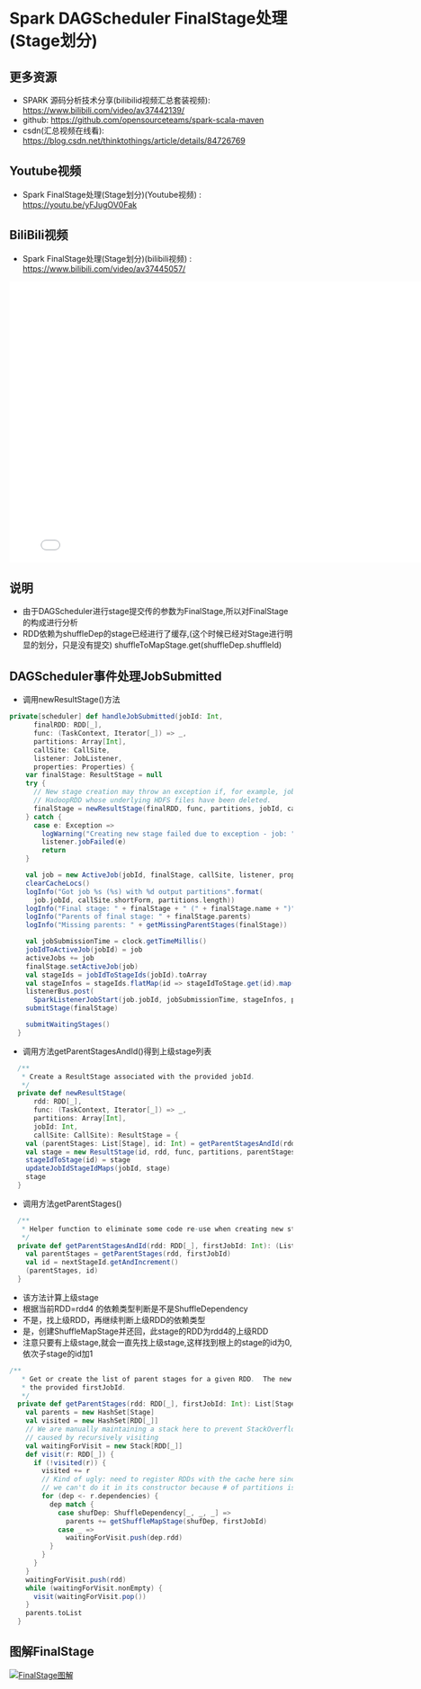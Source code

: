# Spark DAGScheduler FinalStage处理(Stage划分)

## 更多资源
- SPARK 源码分析技术分享(bilibilid视频汇总套装视频): https://www.bilibili.com/video/av37442139/
- github: https://github.com/opensourceteams/spark-scala-maven
- csdn(汇总视频在线看): https://blog.csdn.net/thinktothings/article/details/84726769


## Youtube视频
- Spark FinalStage处理(Stage划分)(Youtube视频) : https://youtu.be/yFJugOV0Fak

## BiliBili视频
- Spark FinalStage处理(Stage划分)(bilibili视频) : https://www.bilibili.com/video/av37445057/

<iframe   width="800" height="500" src="//player.bilibili.com/player.html?aid=37445057&page=1" scrolling="no" border="0" frameborder="no" framespacing="0" allowfullscreen="true"> </iframe>

## 说明
- 由于DAGScheduler进行stage提交传的参数为FinalStage,所以对FinalStage的构成进行分析
- RDD依赖为shuffleDep的stage已经进行了缓存,(这个时候已经对Stage进行明显的划分，只是没有提交) shuffleToMapStage.get(shuffleDep.shuffleId) 

## DAGScheduler事件处理JobSubmitted
- 调用newResultStage()方法

```scala
private[scheduler] def handleJobSubmitted(jobId: Int,
      finalRDD: RDD[_],
      func: (TaskContext, Iterator[_]) => _,
      partitions: Array[Int],
      callSite: CallSite,
      listener: JobListener,
      properties: Properties) {
    var finalStage: ResultStage = null
    try {
      // New stage creation may throw an exception if, for example, jobs are run on a
      // HadoopRDD whose underlying HDFS files have been deleted.
      finalStage = newResultStage(finalRDD, func, partitions, jobId, callSite)
    } catch {
      case e: Exception =>
        logWarning("Creating new stage failed due to exception - job: " + jobId, e)
        listener.jobFailed(e)
        return
    }

    val job = new ActiveJob(jobId, finalStage, callSite, listener, properties)
    clearCacheLocs()
    logInfo("Got job %s (%s) with %d output partitions".format(
      job.jobId, callSite.shortForm, partitions.length))
    logInfo("Final stage: " + finalStage + " (" + finalStage.name + ")")
    logInfo("Parents of final stage: " + finalStage.parents)
    logInfo("Missing parents: " + getMissingParentStages(finalStage))

    val jobSubmissionTime = clock.getTimeMillis()
    jobIdToActiveJob(jobId) = job
    activeJobs += job
    finalStage.setActiveJob(job)
    val stageIds = jobIdToStageIds(jobId).toArray
    val stageInfos = stageIds.flatMap(id => stageIdToStage.get(id).map(_.latestInfo))
    listenerBus.post(
      SparkListenerJobStart(job.jobId, jobSubmissionTime, stageInfos, properties))
    submitStage(finalStage)

    submitWaitingStages()
  }
```

- 调用方法getParentStagesAndId()得到上级stage列表

```scala
  /**
   * Create a ResultStage associated with the provided jobId.
   */
  private def newResultStage(
      rdd: RDD[_],
      func: (TaskContext, Iterator[_]) => _,
      partitions: Array[Int],
      jobId: Int,
      callSite: CallSite): ResultStage = {
    val (parentStages: List[Stage], id: Int) = getParentStagesAndId(rdd, jobId)
    val stage = new ResultStage(id, rdd, func, partitions, parentStages, jobId, callSite)
    stageIdToStage(id) = stage
    updateJobIdStageIdMaps(jobId, stage)
    stage
  }
```

- 调用方法getParentStages()

```scala
  /**
   * Helper function to eliminate some code re-use when creating new stages.
   */
  private def getParentStagesAndId(rdd: RDD[_], firstJobId: Int): (List[Stage], Int) = {
    val parentStages = getParentStages(rdd, firstJobId)
    val id = nextStageId.getAndIncrement()
    (parentStages, id)
  }
```


- 该方法计算上级stage
- 根据当前RDD=rdd4 的依赖类型判断是不是ShuffleDependency
- 不是，找上级RDD，再继续判断上级RDD的依赖类型
- 是，创建ShuffleMapStage并还回，此stage的RDD为rdd4的上级RDD
- 注意只要有上级stage,就会一直先找上级stage,这样找到根上的stage的id为0,依次子stage的id加1

```scala
/**
   * Get or create the list of parent stages for a given RDD.  The new Stages will be created with
   * the provided firstJobId.
   */
  private def getParentStages(rdd: RDD[_], firstJobId: Int): List[Stage] = {
    val parents = new HashSet[Stage]
    val visited = new HashSet[RDD[_]]
    // We are manually maintaining a stack here to prevent StackOverflowError
    // caused by recursively visiting
    val waitingForVisit = new Stack[RDD[_]]
    def visit(r: RDD[_]) {
      if (!visited(r)) {
        visited += r
        // Kind of ugly: need to register RDDs with the cache here since
        // we can't do it in its constructor because # of partitions is unknown
        for (dep <- r.dependencies) {
          dep match {
            case shufDep: ShuffleDependency[_, _, _] =>
              parents += getShuffleMapStage(shufDep, firstJobId)
            case _ =>
              waitingForVisit.push(dep.rdd)
          }
        }
      }
    }
    waitingForVisit.push(rdd)
    while (waitingForVisit.nonEmpty) {
      visit(waitingForVisit.pop())
    }
    parents.toList
  }
```


## 图解FinalStage

[![FinalStage图解](https://github.com/opensourceteams/spark-scala-maven/blob/master/md/images/example/FinalStage.png "FinalStage图解")](https://github.com/opensourceteams/spark-scala-maven/blob/master/md/images/example/FinalStage.png "FinalStage图解")
